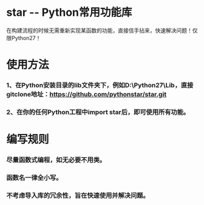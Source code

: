 # star -- Python常用功能库
在构建流程的时候无需重新实现某函数的功能，直接信手拈来，快速解决问题！仅限Python27！

# 使用方法
### 1、在Python安装目录的lib文件夹下，例如D:\Python27\Lib，直接gitclone地址：https://github.com/pythonstar/star.git
### 2、在你的任何Python工程中import star后，即可使用所有功能。

# 编写规则
### 尽量函数式编程，如无必要不用类。
### 函数名一律全小写。
### 不考虑导入库的冗余性，旨在快速使用并解决问题。
